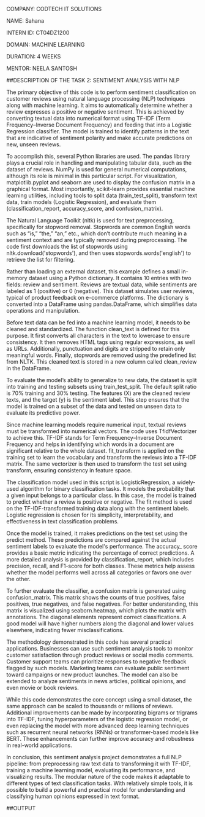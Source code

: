 COMPANY: CODTECH IT SOLUTIONS

NAME: Sahana

INTERN ID: CT04DZ1200

DOMAIN: MACHINE LEARNING

DURATION: 4 WEEKS

MENTOR: NEELA SANTOSH

##DESCRIPTION OF THE TASK 2: SENTIMENT ANALYSIS WITH NLP

The primary objective of this code is to perform sentiment classification on customer reviews using natural language processing (NLP) techniques along with machine learning. It aims to automatically determine whether a review expresses a positive or negative sentiment. This is achieved by converting textual data into numerical format using TF-IDF (Term Frequency–Inverse Document Frequency) and feeding that into a Logistic Regression classifier. The model is trained to identify patterns in the text that are indicative of sentiment polarity and make accurate predictions on new, unseen reviews.

To accomplish this, several Python libraries are used. The pandas library plays a crucial role in handling and manipulating tabular data, such as the dataset of reviews. NumPy is used for general numerical computations, although its role is minimal in this particular script. For visualization, matplotlib.pyplot and seaborn are used to display the confusion matrix in a graphical format. Most importantly, scikit-learn provides essential machine learning utilities, including tools to split data (train_test_split), transform text data, train models (Logistic Regression), and evaluate them (classification_report, accuracy_score, and confusion_matrix).

The Natural Language Toolkit (nltk) is used for text preprocessing, specifically for stopword removal. Stopwords are common English words such as “is,” “the,” “an,” etc., which don’t contribute much meaning in
a sentiment context and are typically removed during preprocessing. The code first downloads the list of stopwords using nltk.download('stopwords'), and then uses stopwords.words('english') to retrieve the list for filtering.

Rather than loading an external dataset, this example defines a small in-memory dataset using a Python dictionary. It contains 10 entries with two fields: review and sentiment. Reviews are textual data, while sentiments are labeled as 1 (positive) or 0 (negative). This dataset simulates user reviews, typical of product feedback on e-commerce platforms. The dictionary is converted into a DataFrame using pandas.DataFrame, which simplifies data operations and manipulation.

Before text data can be fed into a machine learning model, it needs to be cleaned and standardized. The function clean_text is defined for this purpose. It first converts all characters in the text to lowercase to ensure consistency. It then removes HTML tags using regular expressions, as well as URLs. Additionally, punctuation and digits are stripped to retain only meaningful words. Finally, stopwords are removed 
using the predefined list from NLTK. This cleaned text is stored in a new column called clean_review in the DataFrame.

To evaluate the model’s ability to generalize to new data, the dataset is split into training and testing subsets using train_test_split. The default split ratio is 70% training and 30% testing. The features 
(X) are the cleaned review texts, and the target (y) is the sentiment label. This step ensures that the model is trained on a subset of the data and tested on unseen data to evaluate its predictive power.

Since machine learning models require numerical input, textual reviews must be transformed into numerical vectors. The code uses TfidfVectorizer to achieve this. TF-IDF stands for Term Frequency–Inverse Document Frequency and helps in identifying which words in a document are significant relative to the whole dataset. fit_transform is applied on the training set to learn the vocabulary and transform the reviews into a
TF-IDF matrix. The same vectorizer is then used to transform the test set using transform, ensuring consistency in feature space.

The classification model used in this script is LogisticRegression, a widely-used algorithm for binary classification tasks. It models the probability that a given input belongs to a particular class. In this case, the model is trained to predict whether a review is positive or negative. The fit method is used on the TF-IDF-transformed training data along with the sentiment labels. Logistic regression is chosen for its simplicity, interpretability, and effectiveness in text classification problems.

Once the model is trained, it makes predictions on the test set using the predict method. These predictions are compared against the actual sentiment labels to evaluate the model's performance. The accuracy_
score provides a basic metric indicating the percentage of correct predictions. A more detailed analysis is provided by classification_report, which includes precision, recall, and F1-score for both classes. These metrics help assess whether the model performs well across all categories or favors one over the other.

To further evaluate the classifier, a confusion matrix is generated using confusion_matrix. This matrix shows the counts of true positives, false positives, true negatives, and false negatives. For better understanding, this matrix is visualized using seaborn.heatmap, which plots the matrix with annotations. The diagonal elements represent correct classifications. A good model will have higher numbers along
the diagonal and lower values elsewhere, indicating fewer misclassifications.

The methodology demonstrated in this code has several practical applications. Businesses can use such sentiment analysis tools to monitor customer satisfaction through product reviews or social media comments. Customer support teams can prioritize responses to negative feedback flagged by such models. Marketing teams can evaluate public sentiment toward campaigns or new product launches. The model can also be 
extended to analyze sentiments in news articles, political opinions, and even movie or book reviews.

While this code demonstrates the core concept using a small dataset, the same approach can be scaled to thousands or millions of reviews. Additional improvements can be made by incorporating bigrams or trigrams into TF-IDF, tuning hyperparameters of the logistic regression model, or even replacing the model with more advanced deep learning techniques such as recurrent neural networks (RNNs) or transformer-based models like BERT. These enhancements can further improve accuracy and robustness in real-world applications.

In conclusion, this sentiment analysis project demonstrates a full NLP pipeline: from preprocessing raw text data to transforming it with TF-IDF, training a machine learning model, evaluating its performance, 
and visualizing results. The modular nature of the code makes it adaptable to different types of text classification tasks. With relatively simple tools, it is possible to build a powerful and practical model 
for understanding and classifying human opinions expressed in text format.

##OUTPUT 

